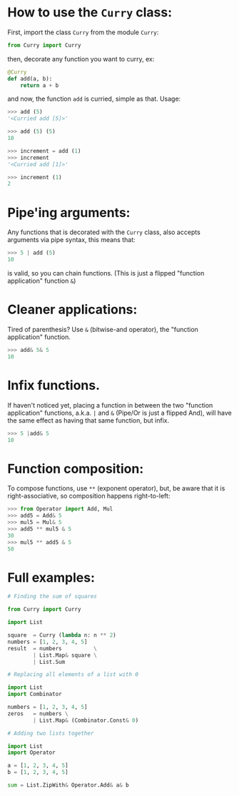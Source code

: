 # How to use the `Curry` class:
First, import the class `Curry` from the module `Curry`:
```py
from Curry import Curry
```
then, decorate any function you want to curry, ex:
```py
@Curry
def add(a, b):
    return a + b
```
and now, the function `add` is curried, simple as that. Usage:
```py
>>> add (5)
'<Curried add [5]>'
```
```py
>>> add (5) (5)
10
```
```py
>>> increment = add (1)
>>> increment
'<Curried add [1]>'
```
```py
>>> increment (1)
2
```

# Pipe'ing arguments:
Any functions that is decorated with the `Curry` class, also accepts arguments via pipe syntax, this means that:
```py
>>> 5 | add (5)
10
```
is valid, so you can chain functions. (This is just a flipped "function application" function `&`)

# Cleaner applications:
Tired of parenthesis? Use `&` (bitwise-and operator), the "function application" function.
```py
>>> add& 5& 5
10
```

# Infix functions.
If haven't noticed yet, placing a function in between the two "function application" functions, a.k.a. `|` and `&` (Pipe/Or is just a flipped And), will have the same effect as having that same function, but infix.
```py
>>> 5 |add& 5
10
```

# Function composition:
To compose functions, use `**` (exponent operator), but, be aware that it is right-associative, so composition happens right-to-left:
```py
>>> from Operator import Add, Mul
>>> add5 = Add& 5
>>> mul5 = Mul& 5
>>> add5 ** mul5 & 5
30
>>> mul5 ** add5 & 5
50
```

# Full examples:
```py
# Finding the sum of squares

from Curry import Curry

import List

square  = Curry (lambda n: n ** 2)
numbers = [1, 2, 3, 4, 5]
result  = numbers          \
        | List.Map& square \
        | List.Sum
```
```py
# Replacing all elements of a list with 0

import List
import Combinator

numbers = [1, 2, 3, 4, 5]
zeros   = numbers \
        | List.Map& (Combinator.Const& 0)
```
```py
# Adding two lists together

import List
import Operator

a = [1, 2, 3, 4, 5]
b = [1, 2, 3, 4, 5]

sum = List.ZipWith& Operator.Add& a& b
```
